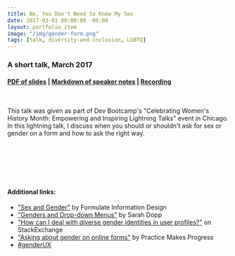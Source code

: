 ```yaml
---
title: No, You Don't Need to Know My Sex
date: 2017-03-01 00:00:00 -06:00
layout: portfolio_item
image: "/img/gender-form.png"
tags: [talk, diversity-and-inclusion, LGBTQ]
---
```


### A short talk, March 2017
#### [PDF of slides](/documents/gender-form.pdf) | [Markdown of speaker notes](/documents/gender_on_forms.md) | [Recording](https://vimeo.com/216276934/c93f7b6755)

<br>

This talk was given as part of Dev Bootcamp's "Celebrating Women's History Month: Empowering and Inspiring Lightning Talks" event in Chicago. In this lightning talk, I discuss when you should or shouldn't ask for sex or gender on a form and how to ask the right way.

<br>
<br>

<script async class="speakerdeck-embed" data-id="d984a0b5445f4dc4ab9eb7d388e0554e" data-ratio="1.77777777777778" src="//speakerdeck.com/assets/embed.js"></script>

<br><br>
#### Additional links:
- ["Sex and Gender"](https://www.formulate.com.au/blog/sex-and-gender) by Formulate Information Design
- ["Genders and Drop-down Menus"](http://www.sarahdopp.com/blog/2008/genders-and-drop-down-menus/) by Sarah Dopp
- ["How can I deal with diverse gender identities in user profiles?"](https://ux.stackexchange.com/questions/25826/how-can-i-deal-with-diverse-gender-identities-in-user-profiles) on StackExchange
- ["Asking about gender on online forms"](http://www.practicemakesprogress.org/blog/2015/9/18/asking-about-gender-on-online-forms) by Practice Makes Progress
- [#genderUX](http://43epnd.axshare.com/gender.html)
